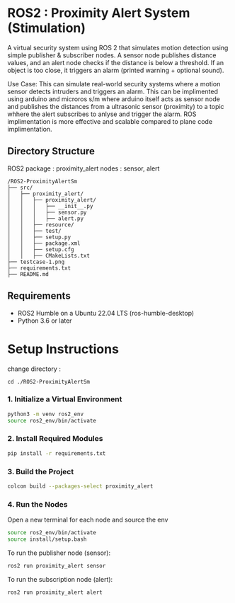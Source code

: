 # ROS2 : Proximity Alert System (Stimulation)

A virtual security system using ROS 2 that simulates motion detection using simple publisher & subscriber nodes. A sensor node publishes distance values, and an alert node checks if the distance is below a threshold. If an object is too close, it triggers an alarm (printed warning + optional sound).

Use Case: This can simulate real-world security systems where a motion sensor detects intruders and triggers an alarm. This can be implimented using arduino and microros s/m where arduino itself acts as sensor node and publishes the distances from a ultrasonic sensor (proximity) to a topic whhere the alert subscribes to anlyse and trigger the alarm. ROS implimentation is more effective and scalable compared to plane code implimentation.

## Directory Structure

ROS2 package : proximity_alert
nodes : sensor, alert

```
/ROS2-ProximityAlertSm
├── src/                       
│   ├── proximity_alert/             
│   │   ├── proximity_alert/        
│   │   │   ├── __init__.py   
│   │   │   ├── sensor.py   
│   │   │   ├── alert.py  
│   │   ├── resource/   
│   │   ├── test/        
│   │   ├── setup.py           
│   │   ├── package.xml        
│   │   ├── setup.cfg          
│   │   ├── CMakeLists.txt     
├── testcase-1.png 
├── requirements.txt                        
├── README.md                              
```

## Requirements

- ROS2 Humble on a Ubuntu 22.04 LTS (ros-humble-desktop)
- Python 3.6 or later
 
# Setup Instructions

change directory :

```
cd ./ROS2-ProximityAlertSm
```

### 1. Initialize a Virtual Environment

```bash
python3 -m venv ros2_env
source ros2_env/bin/activate
```

### 2. Install Required Modules

```bash
pip install -r requirements.txt
```

### 3. Build the Project

```bash
colcon build --packages-select proximity_alert
```

### 4. Run the Nodes

Open a new terminal for each node and source the env

```bash
source ros2_env/bin/activate
source install/setup.bash
```

To run the publisher node (sensor):

```bash
ros2 run proximity_alert sensor
```

To run the subscription node (alert):

```bash
ros2 run proximity_alert alert
```